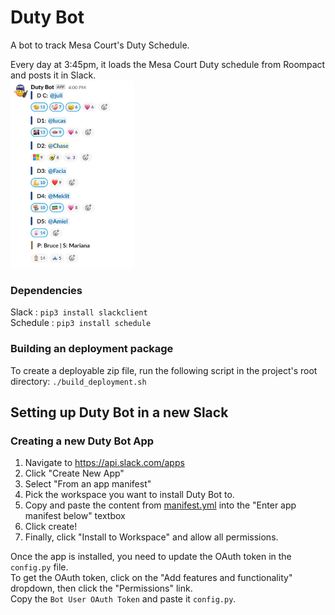 # Duty Bot
A bot to track Mesa Court's Duty Schedule.

Every day at 3:45pm, it loads the Mesa Court Duty schedule from Roompact and posts it in Slack.  
<img src="assets/screenshots/duty-team.png" height=300px>

### Dependencies
Slack : `pip3 install slackclient`  
Schedule : `pip3 install schedule`

### Building an deployment package
To create a deployable zip file, run the following script in the project's root directory: `./build_deployment.sh`

## Setting up Duty Bot in a new Slack

### Creating a new Duty Bot App
1. Navigate to https://api.slack.com/apps
2. Click "Create New App"
3. Select "From an app manifest"
4. Pick the workspace you want to install Duty Bot to.
5. Copy and paste the content from [manifest.yml](manifest.yml) into the "Enter app manifest below" textbox
6. Click create!
7. Finally, click "Install to Workspace" and allow all permissions.

Once the app is installed, you need to update the OAuth token in the `config.py` file.  
To get the OAuth token, click on the "Add features and functionality" dropdown, then click the "Permissions" link.  
Copy the `Bot User OAuth Token` and paste it `config.py`.
